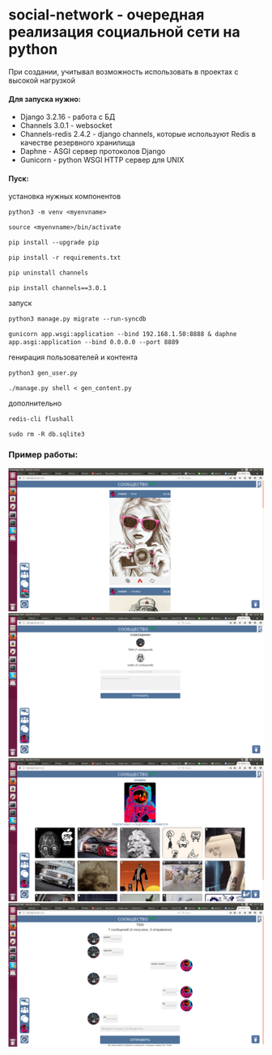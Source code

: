 # social-network - очередная реализация социальной сети на python

При создании, учитывал возможность использовать в проектах с высокой нагрузкой

#### Для запуска нужно:
* Django 3.2.16 - работа с БД
* Channels 3.0.1 - websocket
* Channels-redis 2.4.2 - django channels, которые используют Redis в качестве резервного хранилища
* Daphne - ASGI сервер протоколов Django
* Gunicorn - python WSGI HTTP сервер для UNIX
#### Пуск:

установка нужных компонентов   
```
python3 -m venv <myenvname>
```

```
source <myenvname>/bin/activate
```

```
pip install --upgrade pip
```

```
pip install -r requirements.txt
```

```
pip uninstall channels
```

```
pip install channels==3.0.1
```

запуск
```
python3 manage.py migrate --run-syncdb
```

```
gunicorn app.wsgi:application --bind 192.168.1.50:8888 & daphne app.asgi:application --bind 0.0.0.0 --port 8889
```

генирация пользователей и контента   
```
python3 gen_user.py
```

```
./manage.py shell < gen_content.py
```

дополнительно   
```
redis-cli flushall
```

```
sudo rm -R db.sqlite3
```


### Пример работы:
![Иллюстрация к проекту](https://github.com/evilsadko/social-network/blob/v0.2/media/skr1.png)
![Иллюстрация к проекту](https://github.com/evilsadko/social-network/blob/v0.2/media/skr2.png)
![Иллюстрация к проекту](https://github.com/evilsadko/social-network/blob/v0.2/media/skr3.png)
![Иллюстрация к проекту](https://github.com/evilsadko/social-network/blob/v0.2/media/skr4.png)

